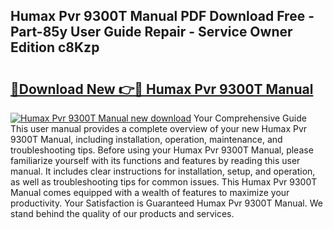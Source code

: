 ## Humax Pvr 9300T Manual PDF Download Free - Part-85y User Guide Repair - Service Owner Edition c8Kzp

# <h2><a href="http://cf29838.oget.top/?id=Humax+Pvr+9300T+Manual">🔗Download New 👉🔴 Humax Pvr 9300T Manual</a></h2>

[![Humax Pvr 9300T Manual new download](https://i.imgur.com/5g1atiW.png)](http://cf29838.oget.top/?id=Humax+Pvr+9300T+Manual)
Your Comprehensive Guide This user manual provides a complete overview of your new Humax Pvr 9300T Manual, including installation, operation, maintenance, and troubleshooting tips. Before using your Humax Pvr 9300T Manual, please familiarize yourself with its functions and features by reading this user manual. It includes clear instructions for installation, setup, and operation, as well as troubleshooting tips for common issues. This Humax Pvr 9300T Manual comes equipped with a wealth of features to maximize your productivity. Your Satisfaction is Guaranteed Humax Pvr 9300T Manual. We stand behind the quality of our products and services.

